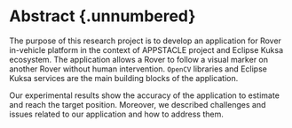 Abstract {.unnumbered}
========

The purpose of this research project is to develop an application for Rover in-vehicle platform in the context of APPSTACLE project and Eclipse Kuksa ecosystem. 
The application allows a Rover to follow a visual marker on another Rover without human intervention. 
`OpenCV` libraries and Eclipse Kuksa services are the main building blocks of the application.  


Our experimental results show the accuracy of the application to estimate and reach the target position. 
Moreover, we described challenges and issues related to our application and how to address them.   



